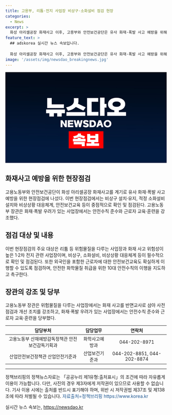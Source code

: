 ```yaml
---
title: 고용부, 리튬·전지 사업장 비상구·소화설비 점검 현장
categories:
  - News
excerpt: >
  화성 아리셀공장 화재사고 이후, 고용부와 안전보건공단은 유사 화재·폭발 사고 예방을 위해 현장점검에 착수했다. 리튬과 전지 사업장을 대상으로 비상구, 소화설비 등의 안전수칙 준수 여부를 철점하는데, 외국인을 포함한 근로자에 대한 안전보건교육과 10대 안전수칙 이행을 강조하고 있다. 고용부 장관은 “화재·폭발 위험 요소를 삼실하고 개선해야 한다”며 안전수칙 준수를 당부했다. (출처: 정책브리핑)
feature_text: >
  ## adskorea 실시간 뉴스 속보입니다.

  화성 아리셀공장 화재사고 이후, 고용부와 안전보건공단은 유사 화재·폭발 사고 예방을 위해 현장점검에 착수했다. 리튬과 전지 사업장을 대상으로 비상구, 소화설비 등의 안전수칙 준수 여부를 철점하는데, 외국인을 포함한 근로자에 대한 안전보건교육과 10대 안전수칙 이행을 강조하고 있다. 고용부 장관은 “화재·폭발 위험 요소를 삼실하고 개선해야 한다”며 안전수칙 준수를 당부했다. (출처: 정책브리핑)
image: '/assets/img/newsdao_breakingnews.jpg'
---
```


<p><img src="/assets/img/newsdao_breakingnews.jpg" alt="adskorea 속보" /></p>

<h2 data-ke-size="size26">화재사고 예방을 위한 현장점검</h2>

<p data-ke-size="size16">고용노동부와 안전보건공단이 화성 아리셀공장 화재사고를 계기로 유사 화재·폭발 사고 예방을 위한 현장점검에 나섰다. 이번 현장점검에서는 비상구 설치·유지, 적정 소화설비 설치와 비상상황 대응체계, 안전보건교육 등이 중점적으로 확인 및 점검된다. 고용노동부 장관은 화재·폭발 우려가 있는 사업장에서는 안전수칙 준수와 근로자 교육·훈련을 강조했다. </p>

<h2 data-ke-size="size26">점검 대상 및 내용</h2>

<p data-ke-size="size16">이번 현장점검의 주요 대상은 리튬 등 위험물질을 다루는 사업장과 화재 사고 위험성이 높은 1·2차 전지 관련 사업장이며, 비상구, 소화설비, 비상상황 대응체계 등이 필수적으로 확인 및 점검된다. 또한 외국인을 포함한 근로자에 대한 안전보건교육도 확실하게 이행할 수 있도록 점검하며, 안전한 화학물질 취급을 위한 10대 안전수칙의 이행을 지도하고 촉구한다. </p>

<h2 data-ke-size="size26">장관의 강조 및 당부</h2>

<p data-ke-size="size16">고용노동부 장관은 위험물질을 다루는 사업장에서는 화재 사고를 반면교사로 삼아 사전점검과 개선 조치를 강조하고, 화재·폭발 우려가 있는 사업장에서는 안전수칙 준수와 근로자 교육·훈련을 당부했다. </p>

<table>
<thead>
<tr>
<th scope="col" style="text-align: center;">담당부처</th>
<th scope="col" style="text-align: center;">담당업무</th>
<th scope="col" style="text-align: center;">연락처</th>
</tr>
</thead>
<tbody>
<tr>
<td style="text-align: center;">고용노동부 산재예방감독정책관 안전보건감독기획과</td>
<td style="text-align: center;">화학사고예방과</td>
<td style="text-align: center;">044-202-8971</td>
</tr>
<tr>
<td style="text-align: center;">산업안전보건정책관 산업안전기준과</td>
<td style="text-align: center;">산업보건기준과</td>
<td style="text-align: center;">044-202-8851, 044-202-8874</td>
</tr>
</tbody>
</table>

<hr>

<p data-ke-size="size16">정책브리핑의 정책뉴스자료는 「공공누리 제1유형:출처표시」의 조건에 따라 자유롭게 이용이 가능합니다. 다만, 사진의 경우 제3자에게 저작권이 있으므로 사용할 수 없습니다. 기사 이용 시에는 출처를 반드시 표기해야 하며, 위반 시 저작권법 제37조 및 제138조에 따라 처벌될 수 있습니다. <span style="color: #1a5490;">자료출처=정책브리핑 https://www.korea.kr</span></p>
실시간 뉴스 속보는, <a href="https://newsdao.kr" rel="dofollow">https://newsdao.kr</a>


